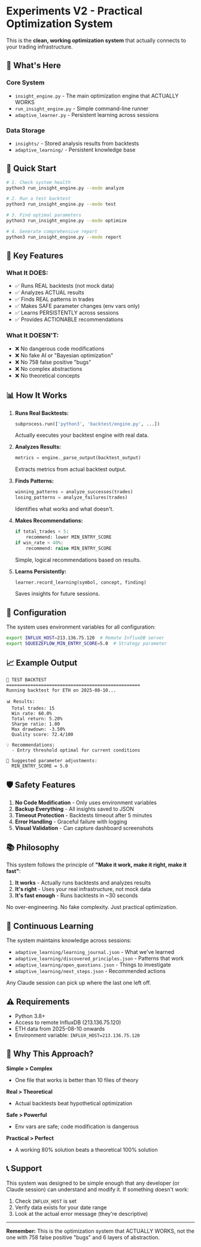 # Experiments V2 - Practical Optimization System

This is the **clean, working optimization system** that actually connects to your trading infrastructure.

## 📁 What's Here

### Core System
- `insight_engine.py` - The main optimization engine that ACTUALLY WORKS
- `run_insight_engine.py` - Simple command-line runner
- `adaptive_learner.py` - Persistent learning across sessions

### Data Storage
- `insights/` - Stored analysis results from backtests
- `adaptive_learning/` - Persistent knowledge base

## 🚀 Quick Start

```bash
# 1. Check system health
python3 run_insight_engine.py --mode analyze

# 2. Run a test backtest
python3 run_insight_engine.py --mode test

# 3. Find optimal parameters
python3 run_insight_engine.py --mode optimize

# 4. Generate comprehensive report
python3 run_insight_engine.py --mode report
```

## 🎯 Key Features

### What It DOES:
- ✅ Runs REAL backtests (not mock data)
- ✅ Analyzes ACTUAL results
- ✅ Finds REAL patterns in trades
- ✅ Makes SAFE parameter changes (env vars only)
- ✅ Learns PERSISTENTLY across sessions
- ✅ Provides ACTIONABLE recommendations

### What It DOESN'T:
- ❌ No dangerous code modifications
- ❌ No fake AI or "Bayesian optimization"
- ❌ No 758 false positive "bugs"
- ❌ No complex abstractions
- ❌ No theoretical concepts

## 📊 How It Works

1. **Runs Real Backtests:**
   ```python
   subprocess.run(['python3', 'backtest/engine.py', ...])
   ```
   Actually executes your backtest engine with real data.

2. **Analyzes Results:**
   ```python
   metrics = engine._parse_output(backtest_output)
   ```
   Extracts metrics from actual backtest output.

3. **Finds Patterns:**
   ```python
   winning_patterns = analyze_successes(trades)
   losing_patterns = analyze_failures(trades)
   ```
   Identifies what works and what doesn't.

4. **Makes Recommendations:**
   ```python
   if total_trades < 5:
       recommend: lower MIN_ENTRY_SCORE
   if win_rate < 40%:
       recommend: raise MIN_ENTRY_SCORE
   ```
   Simple, logical recommendations based on results.

5. **Learns Persistently:**
   ```python
   learner.record_learning(symbol, concept, finding)
   ```
   Saves insights for future sessions.

## 🔧 Configuration

The system uses environment variables for all configuration:

```bash
export INFLUX_HOST=213.136.75.120  # Remote InfluxDB server
export SQUEEZEFLOW_MIN_ENTRY_SCORE=5.0  # Strategy parameter
```

## 📈 Example Output

```
🧪 TEST BACKTEST
==================================================
Running backtest for ETH on 2025-08-10...

📊 Results:
  Total trades: 15
  Win rate: 60.0%
  Total return: 5.20%
  Sharpe ratio: 1.80
  Max drawdown: -3.50%
  Quality score: 72.4/100

💡 Recommendations:
  - Entry threshold optimal for current conditions

🔧 Suggested parameter adjustments:
  MIN_ENTRY_SCORE = 5.0
```

## 🛡️ Safety Features

1. **No Code Modification** - Only uses environment variables
2. **Backup Everything** - All insights saved to JSON
3. **Timeout Protection** - Backtests timeout after 5 minutes
4. **Error Handling** - Graceful failure with logging
5. **Visual Validation** - Can capture dashboard screenshots

## 📚 Philosophy

This system follows the principle of **"Make it work, make it right, make it fast"**:

1. **It works** - Actually runs backtests and analyzes results
2. **It's right** - Uses your real infrastructure, not mock data
3. **It's fast enough** - Runs backtests in ~30 seconds

No over-engineering. No fake complexity. Just practical optimization.

## 🔄 Continuous Learning

The system maintains knowledge across sessions:

- `adaptive_learning/learning_journal.json` - What we've learned
- `adaptive_learning/discovered_principles.json` - Patterns that work
- `adaptive_learning/open_questions.json` - Things to investigate
- `adaptive_learning/next_steps.json` - Recommended actions

Any Claude session can pick up where the last one left off.

## ⚠️ Requirements

- Python 3.8+
- Access to remote InfluxDB (213.136.75.120)
- ETH data from 2025-08-10 onwards
- Environment variable: `INFLUX_HOST=213.136.75.120`

## 🎯 Why This Approach?

**Simple > Complex**
- One file that works is better than 10 files of theory

**Real > Theoretical**
- Actual backtests beat hypothetical optimization

**Safe > Powerful**
- Env vars are safe; code modification is dangerous

**Practical > Perfect**
- A working 80% solution beats a theoretical 100% solution

## 📞 Support

This system was designed to be simple enough that any developer (or Claude session) can understand and modify it. If something doesn't work:

1. Check `INFLUX_HOST` is set
2. Verify data exists for your date range
3. Look at the actual error message (they're descriptive)

---

**Remember:** This is the optimization system that ACTUALLY WORKS, not the one with 758 false positive "bugs" and 6 layers of abstraction.